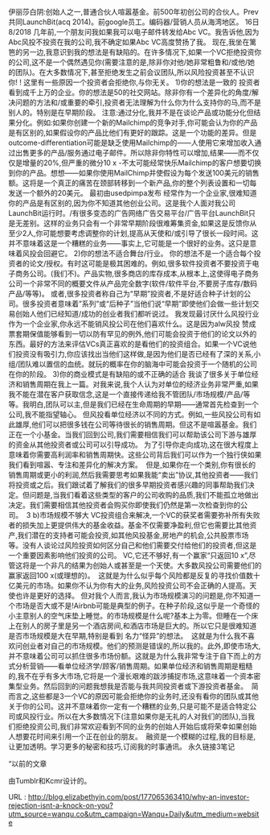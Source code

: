 伊丽莎白阴:创始人之一,普通合伙人喧嚣基金。前500年初创公司的合伙人。Prev共同LaunchBit(acq 2014)。前google员工。编码器/营销人员从海湾地区。 
 16日8/2018 
 几年前,一个朋友问我如果我可以电子邮件转发给Abc VC。我告诉他,因为Abc风投不投资在我的公司,我不确定如果Abc VC高度赞扬了我。 
 现在,我坐在篱笆的另一边,我意识到我的想法是有缺陷的。在许多情况下,如果一个VC拒绝投资你的公司,这不是一个偶然遇见你(需要注意的是,除非你对他/她非常粗鲁和/或他/她的团队)。在大多数情况下,甚至拒绝发生之前会议团队,所以风险投资甚至不认识你! ! 
 这里有一些原因一个投资者会拒绝你,与你无关。 
 1)你的想法是一致的 
 投资者看到成千上万的企业。你的想法是50的社交网站。除非你有一个差异化的角度/解决问题的方法和/或重要的牵引,投资者无法理解为什么你为什么支持你的马,而不是别人的。特别是在早期阶段。 
 注意:通过分化,我并不是在谈论产品或功能分化但结果分化。例如:如果你创建一个新的Mailchimp的竞争对手,你可能会认为你的产品是有区别的,如果假设你的产品比他们有更好的跟踪。这是一个功能的差异。但是outcome-differentiation可能是缺乏使用Mailchimp的——人使用它来增加收入通过出售更多的产品/服务通过电子邮件。所以除非你特性可以增加,结果——而不仅仅是增量的20%,但严重的微分10 x -不太可能经常快乐Mailchimp的客户想要切换到你的产品。想想——如果你使用MailChimp并使假设为每个发送100美元的销售额。这将是一个真正的痛苦在颈部转移到一个新产品,你的整个列表设置和一切每发送一个额外的20美元。 
 最初由usedpimpa发布 
 经常作为一个企业家,很难知道你的产品是有区别的,因为你不知道其他创业公司。这是我个人面对我公司LaunchBit运行时。/有很多变态的广告网络广告交易平台/广告平台LaunchBit只是无差别。这样的业务只会有一个非常早期阶段很难筹集资金,如果这是反馈你从至少2人,你可能想要考虑调整你的计划,提高从天使和/或引导了很长一段时间。这并不意味着这是一个糟糕的业务——事实上,它可能是一个很好的业务。这只是意味着风投会回避它。 
 2)你的想法不适合舞台/行业。 
 你的想法不是一个适合每个投资者的论文/授权。有时这可能是极其困难的。例如,很多软件投资者不要投资于电子商务公司。(我们不)。产品实物,很多商店的库存成本,从根本上,这使得电子商务公司一个非常不同的概要文件从产品完全数字(软件/软件平台,不要房子库存/数码产品/等等)。 
 或者,很多投资者称自己为“早期”投资者,不是好适合种子计划的公司。很多投资者意味着”系列”或“后种子”当他们说“早期”即使他们会做一些计划交易创始人他们已经知道/成功的创业者我们都听说过。 
 我发现最讨厌什么风投行业作为一个企业家,你永远不能销风投公司在他们喜欢什么。这是因为alw风投 
 赞成票套期保值能够看到一切以防有罕见的例外,他们可能会投资于他们的论文以外的东西。最好的方法来评估VCs真正喜欢的是看他们的投资组合。如果一个VC说他们投资没有吸引力,你应该找出当他们这样做,是因为他们是否已经有了深的关系,小组/团队难以置信的血统。就玩的概率在你的脑海中可能会投资于一个随机的公司在你的阶段。 
 3)你的商业模式是有缺陷的或不正确的适合 
 我谈了很多关于单位经济和销售周期在我上一篇。对我来说,我个人认为对单位的经济业务非常严重,如果我不能在潜在客户获取信念,这是一个直接传递给我不管团队/市场规模/产品/等等。我明白,团队可以主,但是我们已经在生命周期的早期——通常首先检查到一个公司,我不能指望轴心。 
 但风投看单位经济以不同的方式。例如,一些风投公司有如此雄厚,他们可以把很多钱在公司等待很长的销售周期。但这不是喧嚣基金。我们正在一个小基金。当我们回到公司,我们需要相信我们可以帮助该公司下游与雄厚的资金从其他投资者或公司可以引导成功。 
 为了引导你走向成功,这在很大程度上意味着你需要高利润率和销售周期快。这些公司背后我们可以作为一个独行侠如果我们看到喧嚣、专注和差异化的解决方案。  
 但是,如果你在一个类别,你有很长的销售周期或更小的利润,然后我需要思考如果我能“卖出”协议,其他投资者——我们将投资或之后。我们跟试着了解我们的很多早期投资者感兴趣的同事帮助我们决定。但问题是,当我们看着这些类型的客户的公司收购的品质,我们不能孤立地做出决定。我们需要相信其他投资者会购买你即使我们仍然是第一次检查到你的公司。  
 3 b)市场规模不够大 
 VC投资组合来解决,一个VC的获奖者需要弥补所有失败者的损失加上更提供伟大的基金收益。基金不仅需要净盈利,但它也需要比其他资产,我们潜在的支持者可能会投资,如其他风投基金,房地产的机会,公共股票市场等。没有人谈论过风险投资如何区分自己和他们需要交付给他们的投资者,但这是一个重要因素影响他们投资的公司。 
 VC,它还不够好,有一个赢家“只返回10 x”,尽管这将是一个非凡的结果为创始人或甚至是一个天使。大多数风投公司需要他们的赢家返回100 x(或理想的)。  
 这就是为什么似乎每个风险都是反复的寻找价值数十亿美元的市场。如果你不认为你有大的业务,风险投资公司不会正确的人提高。天使也许是更好的选择。 
 但对我个人而言,我认为市场规模演习的问题是,你不知道一个市场是否大或不是!Airbnb可能是典型的例子。在种子阶段,这似乎是一个奇怪的小主意别人的空气床垫上睡觉。的市场规模是什么呢?基本上为零。但睡在一个床上在别人的房子里是另一个酒店房间,和酒店市场是巨大的。所以它只是很难知道是否市场规模是大在早期,特别是看到 
 名力“怪异”的想法。  
 这就是为什么我不喜欢问创业者对自己的市场规模。他们的预测是错误的,所以我的。此外,即使市场大,并不意味着公司可以抓住很多市场份额。这就是为什么我非常专注于自下而上的方式分析营销——看单位经济学/顾客/销售周期。如果单位经济和销售周期是粗糙的,我不在乎有多大市场,它将是一个漫长艰难的跋涉捕捉市场,这意味着一个资本密集型业务。然后回到的问题我想我是否能与我共同投资者或下游投资者基金。  
 简而言之,这些都是3一个VC的原因可能会拒绝你的业务时,还没有看你的团队或其他关于你的公司。这并不意味着你一定有一个糟糕的业务,只是可能不是适合特定公司或风投行业。所以在大多数情况下(注意如果你是无礼的人对我们的团队),当我们拒绝投资公司,我们非常欢迎看到不同的业务的创始人开始后或将荣幸如果创始人想要花时间来引用一个正在创业的朋友。  
 融资是一个模糊的过程,我的目标是,让更加透明。学习更多的秘密和技巧,订阅我的时事通讯。 
 永久链接3笔记 
  
 “以前的文章 
  
 由Tumblr和Kcmr设计的。 
  
   
  URL : http://blog.elizabethyin.com/post/177065363410/why-an-investor-rejection-isnt-a-knock-on-you?utm_source=wanqu.co&utm_campaign=Wanqu+Daily&utm_medium=website